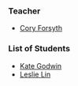 ### Teacher

 * [Cory Forsyth](http://github.com/bantic)

### List of Students

  * [Kate Godwin](https://github.com/ohmygodwin)
  * [Leslie Lin](https://github.com/puppyyou)
